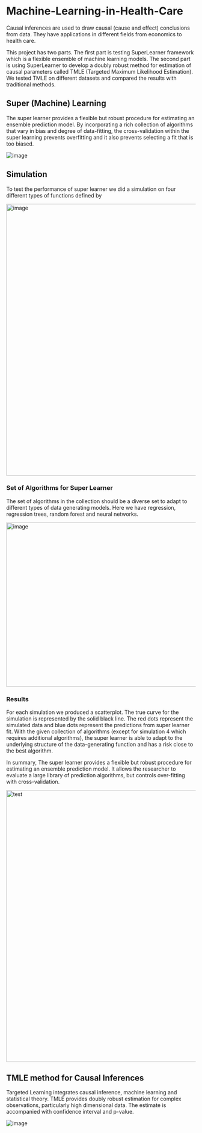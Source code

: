 # Machine-Learning-in-Health-Care

  Causal inferences are used to draw causal (cause and effect) conclusions from data. They have applications in different fields from economics to health care. 

This project has two parts. The first part is testing SuperLearner framework which is a flexible ensemble of machine learning models. The second part is using SuperLearner to develop a doubly robust method for estimation of causal parameters called TMLE (Targeted Maximum Likelihood Estimation). We tested TMLE on different datasets and compared the results with traditional methods.

## Super (Machine) Learning  
The super learner provides a flexible but robust procedure for estimating an ensemble prediction model. By incorporating a rich collection of algorithms that vary in bias and degree of data-fitting, the cross-validation within the super learning prevents overfitting and it also prevents selecting a fit that is too biased. 

![image](https://github.com/user-attachments/assets/990de748-3733-43c7-a77f-62585d80ea7f)

## Simulation

To test the performance of super learner we did a simulation on four different types of functions defined by

<img width="760" height="720" alt="image" src="https://github.com/user-attachments/assets/9dd7976c-3e4b-480b-986e-b76a3bdbec14" />

### Set of Algorithms for Super Learner
The set of algorithms in the collection should be a diverse set to adapt to different types of data generating models. Here we have regression, regression trees, random forest and neural networks.

<img width="660" height="435" alt="image" src="https://github.com/user-attachments/assets/dc3688b4-2de2-4cfe-ac31-fad094a2ac31" />

### Results

For each simulation we produced a scatterplot. The true curve for the simulation is represented by the solid black line. The red dots represent the simulated data and blue dots represent the predictions from super learner fit. With the given collection of algorithms (except for simulation 4 which requires additional algorithms), the super learner is able to adapt to the underlying structure of the data-generating function and has a risk close to the best algorithm.

In summary, The super learner provides a flexible but robust procedure for estimating an ensemble prediction model. It allows the researcher to evaluate a large library of prediction algorithms, but controls over-fitting with cross-validation. 

<img width="960" height="720" alt="test" src="https://github.com/user-attachments/assets/e5c5149b-b569-4e20-8052-cfa06a75d70f" />

## TMLE method for Causal Inferences
Targeted Learning integrates causal inference, machine learning and statistical theory. TMLE provides doubly robust estimation for complex observations, particularly high dimensional data. The estimate is accompanied with confidence interval and p-value.

![image](https://github.com/user-attachments/assets/2c39dd32-c069-4d7a-bf41-1dc0ceee1971)



